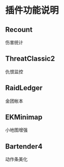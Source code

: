 # 插件功能说明

## Recount

伤害统计

## ThreatClassic2

仇恨监控

## RaidLedger

金团帐本

## EKMinimap

小地图增强

## Bartender4

动作条美化
